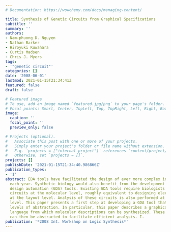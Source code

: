 ```yaml
---
# Documentation: https://wowchemy.com/docs/managing-content/

title: Synthesis of Genetic Circuits from Graphical Specifications
subtitle: ''
summary: ''
authors:
- Nam-phuong D. Nguyen
- Nathan Barker
- Hiroyuki Kuwahara
- Curtis Madsen
- Chris J. Myers
tags:
- '"genetic circuit"'
categories: []
date: '2008-06-01'
lastmod: 2021-01-15T21:34:41Z
featured: false
draft: false

# Featured image
# To use, add an image named `featured.jpg/png` to your page's folder.
# Focal points: Smart, Center, TopLeft, Top, TopRight, Left, Right, BottomLeft, Bottom, BottomRight.
image:
  caption: ''
  focal_point: ''
  preview_only: false

# Projects (optional).
#   Associate this post with one or more of your projects.
#   Simply enter your project's folder or file name without extension.
#   E.g. `projects = ["internal-project"]` references `content/project/deep-learning/index.md`.
#   Otherwise, set `projects = []`.
projects: []
publishDate: '2021-01-15T21:34:40.986866Z'
publication_types:
- '1'
abstract: EDA tools have facilitated the design of ever more complex integrated circuits
  each year. Synthetic biology would also benefit from the development of genetic
  design automation (GDA) tools. Existing GDA tools require biologists to design genetic
  circuits at the molecular level, roughly equivalent to designing electronic circuits
  at the layout level. Analysis of these circuits is also performed at this very low
  level. This paper presents a first step at developing a GDA tool that supports higher
  levels of abstraction. In particular, this paper describes a graphical specification
  language from which molecular descriptions can be synthesized. These descriptions
  can then be abstracted to facilitate efficient analysis. I.
publication: '*2008 Int. Workshop on Logic Synthesis*'
---
```

